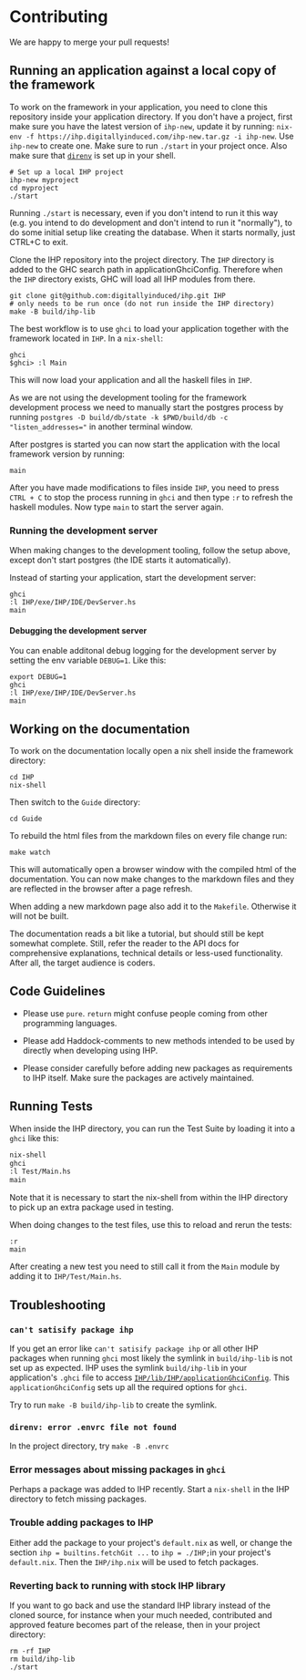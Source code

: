 # Contributing

We are happy to merge your pull requests!

## Running an application against a local copy of the framework

To work on the framework in your application, you need to clone this repository inside your application directory.
If you don't have a project, first make sure you have the latest version of `ihp-new`, update it by running: `nix-env -f https://ihp.digitallyinduced.com/ihp-new.tar.gz -i ihp-new`. Use `ihp-new` to create one. Make sure to run `./start` in your project once. Also make sure that [`direnv`](https://direnv.net/docs/hook.html) is set up in your shell.

```
# Set up a local IHP project
ihp-new myproject
cd myproject
./start
```

Running `./start` is necessary, even if you don't intend to run it this way (e.g. you intend to do development and don't intend to run it "normally"), to do some initial setup like creating the database. When it starts normally, just CTRL+C to exit.

Clone the IHP repository into the project directory. The `IHP` directory is added to the GHC search path in applicationGhciConfig. Therefore when the `IHP` directory exists, GHC will load all IHP modules from there.

```
git clone git@github.com:digitallyinduced/ihp.git IHP
# only needs to be run once (do not run inside the IHP directory)
make -B build/ihp-lib
```

The best workflow is to use `ghci` to load your application together with the framework located in `IHP`. In a `nix-shell`:

```
ghci
$ghci> :l Main
```

This will now load your application and all the haskell files in `IHP`.

As we are not using the development tooling for the framework development process we need to manually start the postgres process by running `postgres -D build/db/state -k $PWD/build/db -c "listen_addresses="` in another terminal window.

After postgres is started you can now start the application with the local framework version by running:

```
main
```

After you have made modifications to files inside `IHP`, you need to press `CTRL + C` to stop the process running in `ghci` and then type `:r` to refresh the haskell modules. Now type `main` to start the server again.

### Running the development server

When making changes to the development tooling, follow the setup above, except don't start postgres (the IDE starts it automatically).

Instead of starting your application, start the development server:

```
ghci
:l IHP/exe/IHP/IDE/DevServer.hs
main
```

#### Debugging the development server

You can enable additonal debug logging for the development server by setting the env variable `DEBUG=1`. Like this:

```
export DEBUG=1
ghci
:l IHP/exe/IHP/IDE/DevServer.hs
main
```

## Working on the documentation

To work on the documentation locally open a nix shell inside the framework directory:

```
cd IHP
nix-shell
```

Then switch to the `Guide` directory:

```
cd Guide
```

To rebuild the html files from the markdown files on every file change run:

```
make watch
```

This will automatically open a browser window with the compiled html of the documentation. You can now make changes to the markdown files and they are reflected in the browser after a page refresh.

When adding a new markdown page also add it to the `Makefile`. Otherwise it will not be built.

The documentation reads a bit like a tutorial, but should still be kept somewhat complete. Still, refer the reader to the API docs for comprehensive explanations, technical details or less-used functionality. After all, the target audience is coders.

## Code Guidelines

- Please use `pure`. `return` might confuse people coming from other programming languages.

- Please add Haddock-comments to new methods intended to be used by directly when developing using IHP.

- Please consider carefully before adding new packages as requirements to IHP itself. Make sure the packages are actively maintained.

## Running Tests

When inside the IHP directory, you can run the Test Suite by loading it into a `ghci` like this:

```bash
nix-shell
ghci
:l Test/Main.hs
main
```

Note that it is necessary to start the nix-shell from within the IHP directory to pick up an extra package used in testing.

When doing changes to the test files, use this to reload and rerun the tests:

```
:r
main
```

After creating a new test you need to still call it from the `Main` module by adding it to `IHP/Test/Main.hs`.

## Troubleshooting

### `can't satisify package ihp`

If you get an error like `can't satisify package ihp` or all other IHP packages when running `ghci` most likely the symlink in `build/ihp-lib` is not set up as expected. IHP uses the symlink `build/ihp-lib` in your application's `.ghci` file to access [`IHP/lib/IHP/applicationGhciConfig`](https://github.com/digitallyinduced/ihp/blob/master/lib/IHP/applicationGhciConfig#L39). This `applicationGhciConfig` sets up all the required options for `ghci`.

Try to run `make -B build/ihp-lib` to create the symlink.

### `direnv: error .envrc file not found`

In the project directory, try `make -B .envrc`

### Error messages about missing packages in `ghci`

Perhaps a package was added to IHP recently. Start a `nix-shell` in the IHP directory to fetch missing packages.

### Trouble adding packages to IHP

Either add the package to your project's `default.nix` as well, or change the section `ihp = builtins.fetchGit ...` to `ihp = ./IHP;`in your project's `default.nix`. Then the `IHP/ihp.nix` will be used to fetch packages.

### Reverting back to running with stock IHP library

If you want to go back and use the standard IHP library instead of the cloned source, for instance when your much needed, contributed and approved feature becomes part of the release, then in your project directory:

```
rm -rf IHP
rm build/ihp-lib
./start
```
